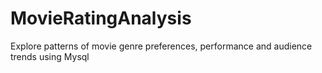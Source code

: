 # MovieRatingAnalysis
Explore patterns of movie genre preferences, performance and audience trends using Mysql
